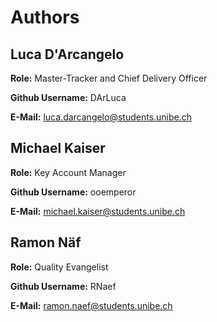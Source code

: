 # Authors
## **Luca D'Arcangelo**
**Role:** Master-Tracker and Chief Delivery Officer

**Github Username:** DArLuca

**E-Mail:** luca.darcangelo@students.unibe.ch

## **Michael Kaiser**
**Role:** Key Account Manager

**Github Username:** ooemperor

**E-Mail:** michael.kaiser@students.unibe.ch

## **Ramon Näf**
**Role:** Quality Evangelist

**Github Username:** RNaef

**E-Mail:** ramon.naef@students.unibe.ch

